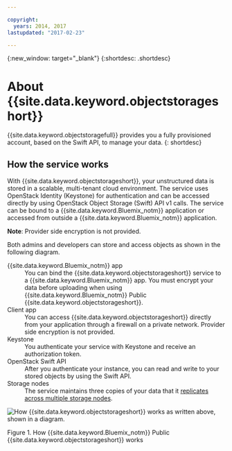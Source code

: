 ```yaml
---

copyright:
  years: 2014, 2017
lastupdated: "2017-02-23"

---
```

{:new_window: target="_blank"}
{:shortdesc: .shortdesc}


# About {{site.data.keyword.objectstorageshort}}

{{site.data.keyword.objectstoragefull}} provides you a fully provisioned account, based on the Swift API, to manage your data.
{: shortdesc}


## How the service works

With {{site.data.keyword.objectstorageshort}}, your unstructured data is stored in a scalable, multi-tenant cloud environment. The service uses OpenStack Identity (Keystone) for authentication and can be accessed directly by using OpenStack Object Storage (Swift) API v1 calls. The service can be bound to a {{site.data.keyword.Bluemix_notm}} application or accessed from outside a {{site.data.keyword.Bluemix_notm}} application.

**Note**: Provider side encryption is not provided.

Both admins and developers can store and access objects as shown in the following diagram.


<dl>
  <dt> {{site.data.keyword.Bluemix_notm}} app </dt>
    <dd> You can bind the {{site.data.keyword.objectstorageshort}} service to a {{site.data.keyword.Bluemix_notm}} app. You must encrypt your data before uploading when using {{site.data.keyword.Bluemix_notm}} Public {{site.data.keyword.objectstorageshort}}. </dd>
  <dt> Client app </dt>
    <dd> You can access {{site.data.keyword.objectstorageshort}} directly from your application through a firewall on a private network. Provider side encryption is not provided. </dd>
  <dt> Keystone </dt>
    <dd> You authenticate your service with Keystone and receive an authorization token. </dd>
  <dt> OpenStack Swift API </dt>
    <dd> After you authenticate your instance, you can read and write to your stored objects by using the Swift API. </dd>
  <dt> Storage nodes </dt>
    <dd> The service maintains three copies of your data that it <a href="http://docs.openstack.org/developer/swift/overview_replication.html">replicates across multiple storage nodes</a>. </dd>
</dl>

![How {{site.data.keyword.objectstorageshort}} works as written above, shown in a diagram.](/images/OS_howitworks.png)
<caption> Figure 1. How {{site.data.keyword.Bluemix_notm}} Public {{site.data.keyword.objectstorageshort}} works </caption>

